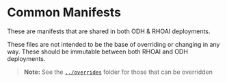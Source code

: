 # Common Manifests

These are manifests that are shared in both ODH & RHOAI deployments.

These files are not intended to be the base of overriding or changing in any way. These should be immutable between both RHOAI and ODH deployments.

> **Note:** See the [`../overrides`](../core-bases/README.md) folder for those that can be overridden
